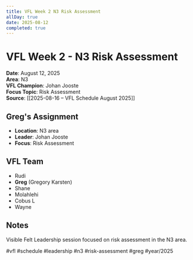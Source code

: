 ```yaml
---
title: VFL Week 2 N3 Risk Assessment
allDay: true
date: 2025-08-12
completed: true
---
```


# VFL Week 2 - N3 Risk Assessment

**Date**: August 12, 2025  
**Area**: N3  
**VFL Champion**: Johan Jooste  
**Focus Topic**: Risk Assessment  
**Source**: [[2025-08-16 – VFL Schedule August 2025]]

## Greg's Assignment
- **Location**: N3 area
- **Leader**: Johan Jooste
- **Focus**: Risk Assessment

## VFL Team
- Rudi
- **Greg** (Gregory Karsten)
- Shane
- Molahlehi
- Cobus L
- Wayne

## Notes
Visible Felt Leadership session focused on risk assessment in the N3 area.

#vfl #schedule #leadership #n3 #risk-assessment #greg #year/2025